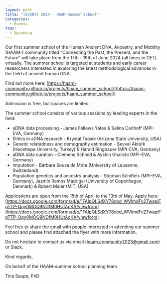 ```yaml
---
layout: post
title: "[EVENT] 2024 - HAAM Summer School"
categories:
  - Events
tags:
  - Upcoming
---
```


 Our first summer school of the Human Ancient DNA, Ancestry, and Mobility (HAAM-) community titled “Connecting the Past, the Present, and the Future” will take place from the 17th - 19th of June 2024 (all times in CET) virtually. The summer school is targeted at students and early career researchers interested in exploring the latest methodological advances in the field of ancient human DNA.

Find out more here: [https://haam-community.github.io/projects/haam_summer_school/](https://haam-community.github.io/projects/haam_summer_school/)

Admission is free, but spaces are limited.

The summer school consists of various sessions by leading experts in the field:

- aDNA data processing  - James Fellows Yates & Selina Carlhoff (MPI-EVA, Germany)
- Ethics in aDNA research - Krystal Tsosie (Arizona State University, USA)
- Genetic relatedness and demography estimation - Şevval Aktürk (Hacettepe University, Turkey) & Harald Ringbauer (MPI-EVA, Germany)
- aDNA data curation - Clemens Schmid & Ayshin Ghalichi (MPI-EVA, Germany)
- Imputation - Bárbara Sousa da Mota (University of Lausanne, Switzerland)
- Population genetics and ancestry analysis -  Stephan Schiffels (MPI-EVA, Germany), Jazmín Ramos Madrigal (University of Copenhagen,
     Denmark) & Robert Maier (MIT, USA)

Applications are open from the 15th of April to the 13th of May. Apply here: [https://docs.google.com/forms/d/e/1FAIpQLSdXY78xbd_WVImdFv2TwapiFpTTP-Qqy0MOQ9NDfM0HUtAcKA/viewform](https://docs.google.com/forms/d/e/1FAIpQLSdXY78xbd_WVImdFv2TwapiFpTTP-Qqy0MOQ9NDfM0HUtAcKA/viewform)

Feel free to share the email with people interested in attending our summer school and please find attached the flyer with more information.

Do not hesitate to contact us via email ([haam.community2023@gmail.com](mailto:haam.community2023@gmail.com)) or Slack.

Kind regards,

On behalf of the HAAM-summer school planning team

Tina Saupe, PhD